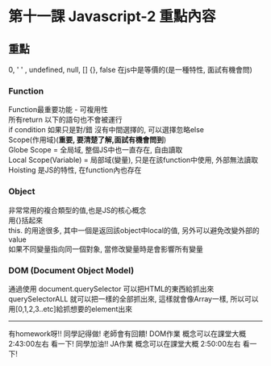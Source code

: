 # 第十一課 Javascript-2 重點內容

## 重點
0, ' ' , undefined, null, [] {}, false 在js中是等價的(是一種特性, 面試有機會問)  
### Function
Function最重要功能 - 可複用性  
所有return 以下的語句也不會被運行  
if condition 如果只是對/錯 沒有中間選擇的, 可以選擇忽略else  
Scope(作用域)(**重要, 要清楚了解,面試有機會問到**)  
Globe Scope = 全局域, 整個JS中也一直存在, 自由讀取  
Local Scope(Variable) = 局部域(變量), 只是在該function中使用, 外部無法讀取  
Hoisting 是JS的特性, 在function內也存在

### Object
非常常用的複合類型的值,也是JS的核心概念  
用{}括起來  
this. 的用途很多, 其中一個是返回該object中local的值, 另外可以避免改變外部的value  
如果不同變量指向同一個對象, 當修改變量時是會影響所有變量

### DOM (Document Object Model)
通過使用 document.querySelector 可以把HTML的東西給抓出來  
querySelectorALL 就可以把一樣的全部抓出來, 這樣就會像Array一樣, 所以可以用[0,1,2,3..etc]給抓想要的element出來  
  <hr>
  有homework呀!! 同學記得做! 老師會有回饋!  
  DOM作業 概念可以在課堂大概 2:43:00左右 看一下! 同學加油!!  
  JA作業  概念可以在課堂大概 2:50:00左右 看一下!
